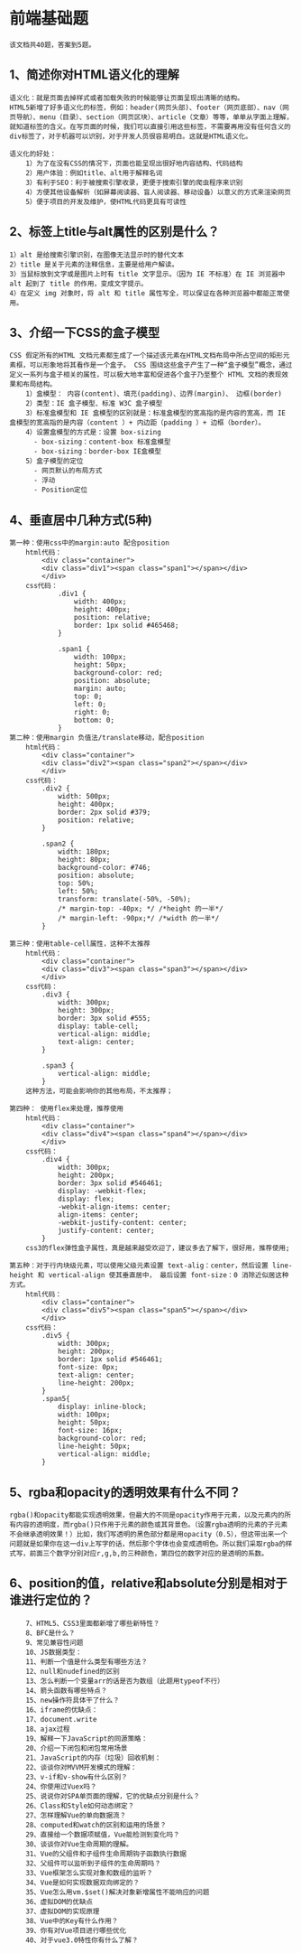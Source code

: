 # 前端基础题
    该文档共40题，答案到5题。
## 1、简述你对HTML语义化的理解
    语义化：就是页面去掉样式或者加载失败的时候能够让页面呈现出清晰的结构。
    HTML5新增了好多语义化的标签，例如：header(网页头部)、footer（网页底部）、nav（网页导航）、menu（目录）、section（网页区块）、article（文章）等等，单单从字面上理解，就知道标签的含义。在写页面的时候，我们可以直接引用这些标签，不需要再用没有任何含义的div标签了，对于机器可以识别，对于开发人员很容易明白。这就是HTML语义化。

    语义化的好处：
        1）为了在没有CSS的情况下，页面也能呈现出很好地内容结构、代码结构
        2）用户体验：例如title、alt用于解释名词
        3）有利于SEO：利于被搜索引擎收录，更便于搜索引擎的爬虫程序来识别
        4）方便其他设备解析（如屏幕阅读器、盲人阅读器、移动设备）以意义的方式来渲染网页
        5）便于项目的开发及维护，使HTML代码更具有可读性

## 2、标签上title与alt属性的区别是什么？
    1）alt 是给搜索引擎识别，在图像无法显示时的替代文本
    2）title 是关于元素的注释信息，主要是给用户解读。
    3）当鼠标放到文字或是图片上时有 title 文字显示。（因为 IE 不标准）在 IE 浏览器中 alt 起到了 title 的作用，变成文字提示。
    4）在定义 img 对象时，将 alt 和 title 属性写全，可以保证在各种浏览器中都能正常使用。

## 3、介绍一下CSS的盒子模型
    CSS 假定所有的HTML 文档元素都生成了一个描述该元素在HTML文档布局中所占空间的矩形元素框，可以形象地将其看作是一个盒子。 CSS 围绕这些盒子产生了一种“盒子模型”概念，通过定义一系列与盒子相关的属性，可以极大地丰富和促进各个盒子乃至整个 HTML 文档的表现效果和布局结构。
        1）盒模型： 内容(content)、填充(padding)、边界(margin)、 边框(border)
        2）类型：IE 盒子模型、标准 W3C 盒子模型
        3）标准盒模型和 IE 盒模型的区别就是：标准盒模型的宽高指的是内容的宽高，而 IE 盒模型的宽高指的是内容（content ）+ 内边距（padding ）+ 边框（border）。
        4）设置盒模型的方式是：设置 box-sizing
          - box-sizing：content-box 标准盒模型
          - box-sizing：border-box IE盒模型
        5）盒子模型的定位
          - 网页默认的布局方式
          - 浮动
          - Position定位
## 4、垂直居中几种方式(5种)
    第一种：使用css中的margin:auto 配合position
        html代码：
            <div class="container">
            <div class="div1"><span class="span1"></span></div>
            </div>
        css代码：
                .div1 {
                    width: 400px;
                    height: 400px;
                    position: relative;
                    border: 1px solid #465468;
                }

                .span1 {
                    width: 100px;
                    height: 50px;
                    background-color: red;
                    position: absolute;
                    margin: auto;
                    top: 0;
                    left: 0;
                    right: 0;
                    bottom: 0;
                }
    第二种：使用margin 负值法/translate移动，配合position
        html代码：
            <div class="container">
            <div class="div2"><span class="span2"></span></div>
            </div>
        css代码：
            .div2 {
                width: 500px;
                height: 400px;
                border: 2px solid #379;
                position: relative;
            }

            .span2 {
                width: 180px;
                height: 80px;
                background-color: #746;
                position: absolute;
                top: 50%;
                left: 50%;
                transform: translate(-50%, -50%);
                /* margin-top: -40px; */ /*height 的一半*/
                /* margin-left: -90px;*/ /*width 的一半*/
            }

    第三种：使用table-cell属性，这种不太推荐
        html代码：
            <div class="container">
            <div class="div3"><span class="span3"></span></div>
            </div>
        css代码：
            .div3 {
                width: 300px;
                height: 300px;
                border: 3px solid #555;
                display: table-cell;
                vertical-align: middle;
                text-align: center;
            }

            .span3 {
                vertical-align: middle;
            }
        这种方法，可能会影响你的其他布局，不太推荐；

    第四种： 使用flex来处理，推荐使用
        html代码：
            <div class="container">
            <div class="div4"><span class="span4"></span></div>
            </div>
        css代码：
            .div4 {
                width: 300px;
                height: 200px;
                border: 3px solid #546461;
                display: -webkit-flex;
                display: flex;
                -webkit-align-items: center;
                align-items: center;
                -webkit-justify-content: center;
                justify-content: center;
            }
        css3的flex弹性盒子属性，真是越来越受欢迎了，建议多去了解下，很好用，推荐使用;

    第五种：对于行内块级元素，可以使用父级元素设置 text-alig：center，然后设置 line-height 和 vertical-align 使其垂直居中， 最后设置 font-size：0 消除近似居这种方式。
        html代码：
            <div class="container">
            <div class="div5"><span class="span5"></span></div>
            </div>
        css代码：
            .div5 {
                width: 300px;
                height: 200px;
                border: 1px solid #546461;
                font-size: 0px;
                text-align: center;
                line-height: 200px;
            }
            .span5{
                display: inline-block;
                width: 100px;
                height: 50px;
                font-size: 16px;
                background-color: red;
                line-height: 50px;
                vertical-align: middle;
            }


## 5、rgba和opacity的透明效果有什么不同？
    rgba()和opacity都能实现透明效果，但最大的不同是opacity作用于元素，以及元素内的所有内容的透明度，而rgba()只作用于元素的颜色或其背景色。（设置rgba透明的元素的子元素不会继承透明效果！）比如，我们写透明的黑色部分都是用opacity（0.5），但这带出来一个问题就是如果你在这一div上写字的话，然后那个字体也会变成透明色。所以我们采取rgba的样式写，前面三个数字分别对应r,g,b,的三种颜色，第四位的数字对应的是透明的系数。

## 6、position的值，relative和absolute分别是相对于谁进行定位的？
        7、HTML5、CSS3里面都新增了哪些新特性？
        8、BFC是什么？
        9、常见兼容性问题
        10、JS数据类型：
        11、判断一个值是什么类型有哪些方法？
        12、null和nudefined的区别
        13、怎么判断一个变量arr的话是否为数组（此题用typeof不行）
        14、箭头函数有哪些特点？
        15、new操作符具体干了什么？
        16、iframe的优缺点：
        17、document.write
        18、ajax过程
        19、解释一下JavaScript的同源策略：
        20、介绍一下闭包和闭包常用场景
        21、JavaScript的内存（垃圾）回收机制：
        22、谈谈你对MVVM开发模式的理解：
        23、v-if和v-show有什么区别？
        24、你使用过Vuex吗？
        25、说说你对SPA单页面的理解，它的优缺点分别是什么？
        26、Class和Style如何动态绑定？
        27、怎样理解Vue的单向数据流？
        28、computed和watch的区别和运用的场景？
        29、直接给一个数据项赋值，Vue能检测到变化吗？
        30、谈谈你对Vue生命周期的理解。
        31、Vue的父组件和子组件生命周期钩子函数执行数据
        32、父组件可以监听到子组件的生命周期吗？
        33、Vue框架怎么实现对象和数组的监听？
        34、Vue是如何实现数据双向绑定的？
        35、Vue怎么用vm.$set()解决对象新增属性不能响应的问题
        36、虚拟DOM的优缺点
        37、虚拟DOM的实现原理
        38、Vue中的Key有什么作用？
        39、你有对Vue项目进行哪些优化
        40、对于vue3.0特性你有什么了解？